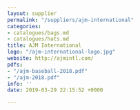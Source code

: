 ```yaml
---
layout: supplier
permalink: "/suppliers/ajm-international"
categories:
- catalogues/bags.md
- catalogues/hats.md
title: AJM International
logo: "/ajm-international-logo.jpg"
website: http://ajmintl.com/
pdfs:
- "/ajm-baseball-2018.pdf"
- "/ajm-2018.pdf"
info: ''
date: 2019-03-29 22:15:52 +0000

---
```

